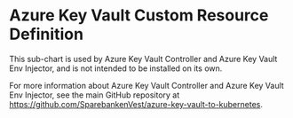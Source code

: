 # Azure Key Vault Custom Resource Definition

This sub-chart is used by Azure Key Vault Controller and Azure Key Vault Env Injector, and is not intended to be installed on its own.

For more information about Azure Key Vault Controller and Azure Key Vault Env Injector, see the main GitHub repository at https://github.com/SparebankenVest/azure-key-vault-to-kubernetes.